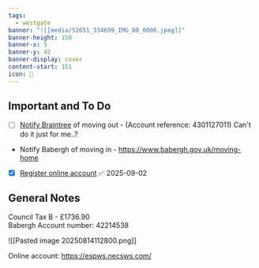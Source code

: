 ```yaml
---
tags:
  - westgate
banner: "![[media/52651_334699_IMG_00_0000.jpeg]]"
banner-height: 150
banner-x: 5
banner-y: 42
banner-display: cover
content-start: 151
icon: 🏡
---
```


## Important and To Do

- [ ] [Notify Braintree](https://openportal.braintree.gov.uk/scripts/OPENPortal-Live.wsc/ctax/moveout.p) of moving out - (Account reference: 4301127011) Can't do it just for me..?
- Notify Babergh of moving in - <https://www.babergh.gov.uk/moving-home> 
- [x] [Register online account](https://www.babergh.gov.uk/w/manage-your-council-tax-online) ✅ 2025-09-02
## General Notes

Council Tax B - £1736.90  
Babergh Account number: 42214538

![[Pasted image 20250814112800.png]]

Online account: <https://espws.necsws.com/>
